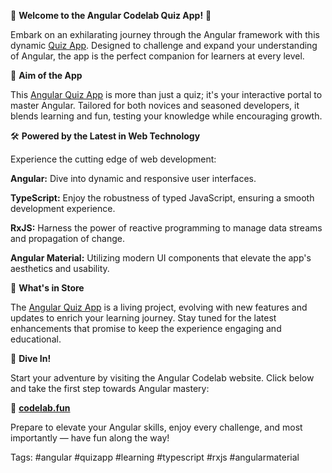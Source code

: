 🚀 <b>Welcome to the Angular Codelab Quiz App!</b> 🧠

Embark on an exhilarating journey through the Angular framework with this dynamic <a href="[https://stackblitz.com/edit/angular-10-quiz-app](https://angular-10-quiz-app.stackblitz.io/)">Quiz App</a>. Designed to challenge and expand your understanding of Angular, the app is the perfect companion for learners at every level.

🎯 <b>Aim of the App</b>

This <a href="https://angular-10-quiz-app.stackblitz.io/">Angular Quiz App</a> is more than just a quiz; it's your interactive portal to master Angular. Tailored for both novices and seasoned developers, it blends learning and fun, testing your knowledge while encouraging growth.

🛠️ <b>Powered by the Latest in Web Technology</b>

Experience the cutting edge of web development:

<b>Angular:</b> Dive into dynamic and responsive user interfaces.

<b>TypeScript:</b> Enjoy the robustness of typed JavaScript, ensuring a smooth development experience.

<b>RxJS:</b> Harness the power of reactive programming to manage data streams and propagation of change.

<b>Angular Material:</b> Utilizing modern UI components that elevate the app's aesthetics and usability.

🌟 <b>What's in Store</b>

The <a href="[https://stackblitz.com/edit/angular-10-quiz-app](https://angular-10-quiz-app.stackblitz.io/)">Angular Quiz App</a> is a living project, evolving with new features and updates to enrich your learning journey. Stay tuned for the latest enhancements that promise to keep the experience engaging and educational.

🎉 <b>Dive In!</b>

Start your adventure by visiting the Angular Codelab website. Click below and take the first step towards Angular mastery:

🔗 <b><a href="https://www.codelab.fun">codelab.fun</a></b>

Prepare to elevate your Angular skills, enjoy every challenge, and most importantly — have fun along the way!

Tags: #angular #quizapp #learning #typescript #rxjs #angularmaterial
